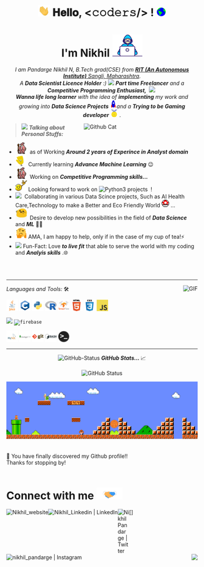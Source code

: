 
<h1 align="center"><img src="https://github.com/Nikhil-Pandarge/Nikhil-Pandarge/blob/main/Assets/Hi.gif" width="30px">   𝐇𝐞𝐥𝐥𝐨, <𝚌𝚘𝚍𝚎𝚛𝚜/> ! <img src="https://github.com/Nikhil-Pandarge/Nikhil-Pandarge/blob/main/Assets/Earth.gif" width="24px"> 
<br>
<h1 align="center">I'm Nikhil  <img src="https://github.com/Nikhil-Pandarge/Nikhil-Pandarge/blob/main/Assets/Developer.gif" width="80px">
</h1>

<p align="center">
  <em>
    I am Pandarge Nikhil N, B.Tech grad(CSE) from <a href="https://www.ritindia.edu/"> <b>RIT (An Autonomous Institute)</b> Sangli, Maharashtra</a>. <br>
	  A <b>Data Scientist Licence Holder</b> :)  <img src="https://media.giphy.com/media/7TcdtHOCxo3meUvPgj/giphy.gif" width="30px">  <b>Part time Freelancer</b> and a <b>Competitive Programming Enthusiast, </b>&nbsp;<img src="https://media.giphy.com/media/7j2hfyeVcDtf2/giphy.gif" width="36px">&nbsp <br><b>Wanna life long learner</b>
    with the idea of <b>implementing</b> my work and growing into <b>Data Science Projects </b> <img src="https://github.com/Nikhil-Pandarge/Nikhil-Pandarge/blob/main/Assets/Rocket.gif" width="18px">and a
    <b>Trying to be Gaming developer</b> <img src="https://github.com/Nikhil-Pandarge/Nikhil-Pandarge/blob/main/Assets/Medal.gif" width="20px">&nbsp.
  </em>
</p>

<img align="right" width=300px alt="Github Cat" src="https://camo.githubusercontent.com/3b7c592ede97b6138ffd4b1cc1541c2f3b11fd39/687474703a2f2f33312e6d656469612e74756d626c722e636f6d2f31376665613932306666333665663466356238373764353231366137616164392f74756d626c725f6d6f39786a65387a5a34317163626975666f315f313238302e676966" />

> <img src="https://media.giphy.com/media/ObNTw8Uzwy6KQ/giphy.gif" width="30px">&nbsp;**_Talking about Personal Stuffs:_**

- <img src="https://github.com/Nikhil-Pandarge/Nikhil-Pandarge/blob/main/Assets/gandalf_parrot.gif" width="30px">&nbsp; as of Working **_Around 2 years of Experince in Analyst domain_**
- <img src="https://github.com/Nikhil-Pandarge/Nikhil-Pandarge/blob/main/Assets/wave.gif" width="30px">&nbsp;Currently learning **_Advance Machine Learning_** 😉
- <img src="https://github.com/Nikhil-Pandarge/Nikhil-Pandarge/blob/main/Assets/gandalf_parrot.gif" width="30px">&nbsp; Working on **_Competitive Programming skills..._**
- <img src="https://github.com/Nikhil-Pandarge/Nikhil-Pandarge/blob/main/Assets/headbang.gif" width="30px">&nbsp;Looking forward to work on <img alt="Python3" width="22px" src="https://cdn.jsdelivr.net/npm/simple-icons@v3/icons/python.svg" /> projects &nbsp;!
- <img src="https://media.giphy.com/media/mG7xN3NU7WeUUGiKjM/giphy.gif" width="30px">&nbsp; Collaborating in various Data Scince projects, Such as AI Health Care,Technology to make a Better and Eco Friendly World <img alt="GIF" src="https://github.com/Nikhil-Pandarge/Nikhil-Pandarge/blob/main/Assets/powerup.gif" width="20vw" /> ...
- <img src="https://github.com/Nikhil-Pandarge/Nikhil-Pandarge/blob/main/Assets/happy.gif" width="30px">&nbsp; Desire to develop new possibilities in the field of **_Data Science_** and **_ML_** 👨‍💻
- <img src="https://github.com/Nikhil-Pandarge/Nikhil-Pandarge/blob/main/Assets/hmm.gif" width="30px">&nbsp;AMA, I am happy to help, only if in the case of my cup of tea!⚡️
- <img src="https://media.giphy.com/media/1Bek3O06EXr6YaBcLy/giphy.gif" width="30px">&nbsp;Fun-Fact: Love **_to live fit_** that able to serve the world with my coding and **_Analyis skills_** .🌐

<br><br>

<hr>

_Languages and Tools:_ 🛠  <img align="right" alt="GIF" height="60px" src="https://media.giphy.com/media/du3J3cXyzhj75IOgvA/giphy.gif" />

<code><img height="30" src="https://raw.githubusercontent.com/github/explore/80688e429a7d4ef2fca1e82350fe8e3517d3494d/topics/java/java.png"></code>
<code><img height="30" src="https://raw.githubusercontent.com/github/explore/80688e429a7d4ef2fca1e82350fe8e3517d3494d/topics/c/c.png"></code>
<code><img height="30" src="https://raw.githubusercontent.com/github/explore/80688e429a7d4ef2fca1e82350fe8e3517d3494d/topics/python/python.png"></code>
<code><img height="30" src="https://raw.githubusercontent.com/github/explore/80688e429a7d4ef2fca1e82350fe8e3517d3494d/topics/r/r.png"></code>
<code><img height="30" src="https://raw.githubusercontent.com/github/explore/80688e429a7d4ef2fca1e82350fe8e3517d3494d/topics/tensorflow/tensorflow.png"></code>
<code><img height="30" src="https://raw.githubusercontent.com/github/explore/80688e429a7d4ef2fca1e82350fe8e3517d3494d/topics/html/html.png"></code>
<code><img height="30" src="https://raw.githubusercontent.com/github/explore/5c058a388828bb5fde0bcafd4bc867b5bb3f26f3/topics/css/css.png"></code>
<code><img height="30" src="https://raw.githubusercontent.com/github/explore/80688e429a7d4ef2fca1e82350fe8e3517d3494d/topics/javascript/javascript.png"></code>
<!-------<code><img height="30" src="https://raw.githubusercontent.com/github/explore/80688e429a7d4ef2fca1e82350fe8e3517d3494d/topics/nodejs/nodejs.png"></code>---->
<code><img height="30" src="https://www.vectorlogo.zone/logos/google_cloud/google_cloud-icon.svg"></code>
<code><img src="https://www.vectorlogo.zone/logos/firebase/firebase-icon.svg" alt="firebase" width="40" height="30"/> </a></code>

<code><img height="30" src="https://raw.githubusercontent.com/github/explore/80688e429a7d4ef2fca1e82350fe8e3517d3494d/topics/mysql/mysql.png"></code>
<code><img height="30" src="https://raw.githubusercontent.com/github/explore/80688e429a7d4ef2fca1e82350fe8e3517d3494d/topics/mongodb/mongodb.png"></code>
<code><img height="30" src="https://raw.githubusercontent.com/github/explore/80688e429a7d4ef2fca1e82350fe8e3517d3494d/topics/git/git.png"></code>
<code><img height="30" src="https://raw.githubusercontent.com/github/explore/80688e429a7d4ef2fca1e82350fe8e3517d3494d/topics/bash/bash.png"></code>
<code><img height="30" src="https://raw.githubusercontent.com/github/explore/80688e429a7d4ef2fca1e82350fe8e3517d3494d/topics/terminal/terminal.png"></code>
<!-----<code><img height="30" src="https://raw.githubusercontent.com/github/explore/80688e429a7d4ef2fca1e82350fe8e3517d3494d/topics/php/php.png"></code>------>
<hr>

<p align="center">
<img src="https://media.giphy.com/media/VgCDAzcKvsR6OM0uWg/giphy.gif" width="30px" alt="GitHub-Status"/>&nbsp;<i><b>GitHub Stats... </b></i>📈<br><br>
<img src="https://github-readme-stats.vercel.app/api?username=Nikhil-Pandarge&count_private=true&show_icons=true&theme=radical" alt="GitHub Status"/>
<!------<img src = "https://github-readme-stats.vercel.app/api/top-langs/?username=Nikhil-Pandarge&show_icons=true&layout=compact&theme=radical" alt="Most Used Languages">---->

</p>
<!--
<hr>
<details align="center">

<br />
<br />
</details>
-->

<img src="https://github.com/Nikhil-Pandarge/Nikhil-Pandarge/blob/main/Assets/Mario_Gameplay.gif" alt="Mario Game" width="980">
<br>
<br>
<br>
🔭 You have finally discovered my Github profile!!
<br>Thanks for stopping by!
<br>
<br>

# Connect with me <img src="https://github.com/Nikhil-Pandarge/Nikhil-Pandarge/blob/main/Assets/Handshake.gif" height="32px">

[<img align="left" alt="Nikhil_website" height="30px" src="https://www.flaticon.com/svg/static/icons/svg/2996/2996826.svg" />](/)

<a href="https://www.linkedin.com/in/nikhil-nagesh-pandarge-172552152/">
	<img align="left" alt="Nikhil_Linkedin | LinkedIn" height="30px" src="https://www.flaticon.com/svg/static/icons/svg/725/725337.svg"/>
</h1></a>
<a href="https://twitter.com/Nikhil_pandarge">
  <img align="left" alt="Nikhil Pandarge | Twitter" width="30px" src="https://cdn.jsdelivr.net/npm/simple-icons@v3/icons/twitter.svg" />
</a>

<a href="https://www.instagram.com/nikhil_pandarge/">
[<img align="left" alt="nikhil_pandarge | Instagram" height="30px" src="https://image.flaticon.com/icons/svg/725/725278.svg" />]</a>

<img align="right" src="http://estruyf-github.azurewebsites.net/api/VisitorHit?user=Harshita248&repo=Harshita248&countColorcountColor&countColor=%237B1E7B"/>
